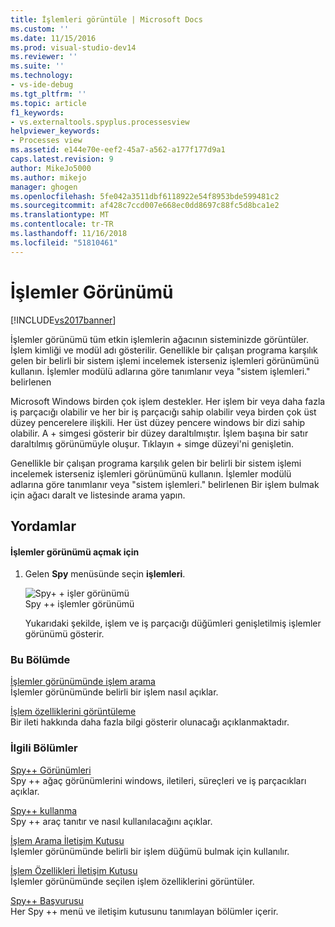 ```yaml
---
title: İşlemleri görüntüle | Microsoft Docs
ms.custom: ''
ms.date: 11/15/2016
ms.prod: visual-studio-dev14
ms.reviewer: ''
ms.suite: ''
ms.technology:
- vs-ide-debug
ms.tgt_pltfrm: ''
ms.topic: article
f1_keywords:
- vs.externaltools.spyplus.processesview
helpviewer_keywords:
- Processes view
ms.assetid: e144e70e-eef2-45a7-a562-a177f177d9a1
caps.latest.revision: 9
author: MikeJo5000
ms.author: mikejo
manager: ghogen
ms.openlocfilehash: 5fe042a3511dbf6118922e54f8953bde599481c2
ms.sourcegitcommit: af428c7ccd007e668ec0dd8697c88fc5d8bca1e2
ms.translationtype: MT
ms.contentlocale: tr-TR
ms.lasthandoff: 11/16/2018
ms.locfileid: "51810461"
---
```

# <a name="processes-view"></a>İşlemler Görünümü
[!INCLUDE[vs2017banner](../includes/vs2017banner.md)]

İşlemler görünümü tüm etkin işlemlerin ağacının sisteminizde görüntüler. İşlem kimliği ve modül adı gösterilir. Genellikle bir çalışan programa karşılık gelen bir belirli bir sistem işlemi incelemek isterseniz işlemleri görünümünü kullanın. İşlemler modülü adlarına göre tanımlanır veya "sistem işlemleri." belirlenen  
  
 Microsoft Windows birden çok işlem destekler. Her işlem bir veya daha fazla iş parçacığı olabilir ve her bir iş parçacığı sahip olabilir veya birden çok üst düzey pencerelere ilişkili. Her üst düzey pencere windows bir dizi sahip olabilir. A + simgesi gösterir bir düzey daraltılmıştır. İşlem başına bir satır daraltılmış görünümüyle oluşur. Tıklayın + simge düzeyi'ni genişletin.  
  
 Genellikle bir çalışan programa karşılık gelen bir belirli bir sistem işlemi incelemek isterseniz işlemleri görünümünü kullanın. İşlemler modülü adlarına göre tanımlanır veya "sistem işlemleri." belirlenen Bir işlem bulmak için ağacı daralt ve listesinde arama yapın.  
  
## <a name="procedures"></a>Yordamlar  
  
#### <a name="to-open-the-processes-view"></a>İşlemler görünümü açmak için  
  
1. Gelen **Spy** menüsünde seçin **işlemleri**.  
  
   ![Spy&#43; &#43; işler görünümü](../debugger/media/spy-processes.png "Spy ++ _Processes")  
   Spy ++ işlemler görünümü  
  
   Yukarıdaki şekilde, işlem ve iş parçacığı düğümleri genişletilmiş işlemler görünümü gösterir.  
  
### <a name="in-this-section"></a>Bu Bölümde  
 [İşlemler görünümünde işlem arama](../debugger/how-to-search-for-a-process-in-processes-view.md)  
 İşlemler görünümünde belirli bir işlem nasıl açıklar.  
  
 [İşlem özelliklerini görüntüleme](../debugger/how-to-display-process-properties.md)  
 Bir ileti hakkında daha fazla bilgi gösterir olunacağı açıklanmaktadır.  
  
### <a name="related-sections"></a>İlgili Bölümler  
 [Spy++ Görünümleri](../debugger/spy-increment-views.md)  
 Spy ++ ağaç görünümlerini windows, iletileri, süreçleri ve iş parçacıkları açıklar.  
  
 [Spy++ kullanma](../debugger/using-spy-increment.md)  
 Spy ++ araç tanıtır ve nasıl kullanılacağını açıklar.  
  
 [İşlem Arama İletişim Kutusu](../debugger/process-search-dialog-box.md)  
 İşlemler görünümünde belirli bir işlem düğümü bulmak için kullanılır.  
  
 [İşlem Özellikleri İletişim Kutusu](../debugger/process-properties-dialog-box.md)  
 İşlemler görünümünde seçilen işlem özelliklerini görüntüler.  
  
 [Spy++ Başvurusu](../debugger/spy-increment-reference.md)  
 Her Spy ++ menü ve iletişim kutusunu tanımlayan bölümler içerir.



